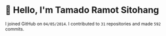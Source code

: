 # :wave: Hello, I'm Tamado Ramot Sitohang

I joined GitHub on `04/05/2014`. I contributed to `31` repositories and made `592` commits.
